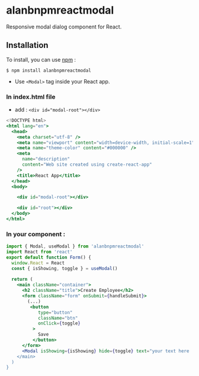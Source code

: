 # alanbnpmreactmodal

Responsive modal dialog component for React.

## Installation

To install, you can use [npm](https://npmjs.org/) :

    $ npm install alanbnpmreactmodal

  - Use `<Modal>` tag inside your React app.

### In index.html file

  - add : `<div id="modal-root"></div>` 

```jsx
<!DOCTYPE html>
<html lang="en">
  <head>
    <meta charset="utf-8" />
    <meta name="viewport" content="width=device-width, initial-scale=1" />
    <meta name="theme-color" content="#000000" />
    <meta
      name="description"
      content="Web site created using create-react-app"
    />
    <title>React App</title>
  </head>
  <body>

    <div id="modal-root"></div>

    <div id="root"></div>
  </body>
</html>
```

### In your component : 

```jsx
import { Modal, useModal } from 'alanbnpmreactmodal'
import React from 'react'
export default function Form() {
  window.React = React
  const { isShowing, toggle } = useModal()
  
  return (
    <main className="container">
      <h2 className="title">Create Employee</h2>
      <form className="form" onSubmit={handleSubmit}>
        (...)
         <button
            type="button"
            className="btn"
            onClick={toggle}
          >
            Save
          </button>
      </form>
      <Modal isShowing={isShowing} hide={toggle} text="your text here !/>
    </main>
  )
}
```

